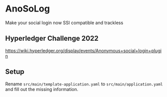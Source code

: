 # AnoSoLog

Make your social login now SSI compatible and trackless

## Hyperledger Challenge 2022

https://wiki.hyperledger.org/display/events/Anonymous+social+login+plugin

## Setup

Rename `src/main/template-application.yaml` to `src/main/application.yaml` and fill out the missing information.
